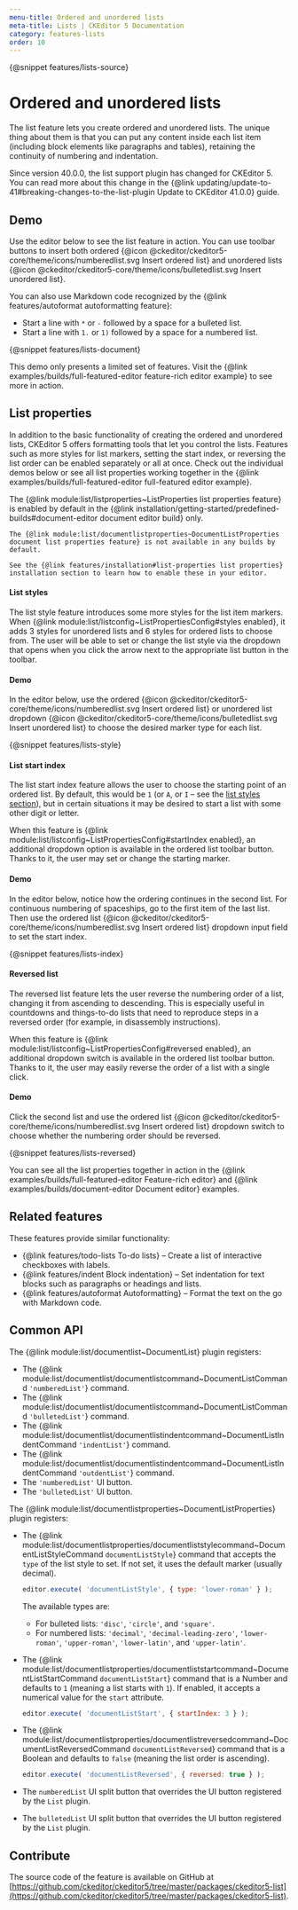```yaml
---
menu-title: Ordered and unordered lists
meta-title: Lists | CKEditor 5 Documentation
category: features-lists
order: 10
---
```


{@snippet features/lists-source}

# Ordered and unordered lists

The list feature lets you create ordered and unordered lists. The unique thing about them is that you can put any content inside each list item (including block elements like paragraphs and tables), retaining the continuity of numbering and indentation.

<info-box warning>
	Since version 40.0.0, the list support plugin has changed for CKEditor&nbsp;5. You can read more about this change in the {@link updating/update-to-41#breaking-changes-to-the-list-plugin Update to CKEditor 41.0.0} guide.
</info-box>

## Demo

Use the editor below to see the list feature in action. You can use toolbar buttons to insert both ordered {@icon @ckeditor/ckeditor5-core/theme/icons/numberedlist.svg Insert ordered list} and unordered lists {@icon @ckeditor/ckeditor5-core/theme/icons/bulletedlist.svg Insert unordered list}.

You can also use Markdown code recognized by the {@link features/autoformat autoformatting feature}:

* Start a line with `*` or `-` followed by a space for a bulleted list.
* Start a line with `1.` or `1)` followed by a space for a numbered list.

{@snippet features/lists-document}

<info-box info>
	This demo only presents a limited set of features. Visit the {@link examples/builds/full-featured-editor feature-rich editor example} to see more in action.
</info-box>

## List properties

In addition to the basic functionality of creating the ordered and unordered lists, CKEditor&nbsp;5 offers formatting tools that let you control the lists. Features such as more styles for list markers, setting the start index, or reversing the list order can be enabled separately or all at once. Check out the individual demos below or see all list properties working together in the {@link examples/builds/full-featured-editor full-featured editor example}.

<info-box info>
	The {@link module:list/listproperties~ListProperties list properties feature} is enabled by default in the {@link installation/getting-started/predefined-builds#document-editor document editor build} only.

	The {@link module:list/documentlistproperties~DocumentListProperties document list properties feature} is not available in any builds by default.

	See the {@link features/installation#list-properties list properties} installation section to learn how to enable these in your editor.
</info-box>

#### List styles

The list style feature introduces some more styles for the list item markers. When {@link module:list/listconfig~ListPropertiesConfig#styles enabled}, it adds 3 styles for unordered lists and 6 styles for ordered lists to choose from. The user will be able to set or change the list style via the dropdown that opens when you click the arrow next to the appropriate list button in the toolbar.

#### Demo

In the editor below, use the ordered {@icon @ckeditor/ckeditor5-core/theme/icons/numberedlist.svg Insert ordered list} or unordered list dropdown {@icon @ckeditor/ckeditor5-core/theme/icons/bulletedlist.svg Insert unordered list} to choose the desired marker type for each list.

{@snippet features/lists-style}

#### List start index

The list start index feature allows the user to choose the starting point of an ordered list. By default, this would be `1` (or `A`, or `I` &ndash; see the [list styles section](#list-styles)), but in certain situations it may be desired to start a list with some other digit or letter.

When this feature is {@link module:list/listconfig~ListPropertiesConfig#startIndex enabled}, an additional dropdown option is available in the ordered list toolbar button. Thanks to it, the user may set or change the starting marker.

#### Demo

In the editor below, notice how the ordering continues in the second list. For continuous numbering of spaceships, go to the first item of the last list. Then use the ordered list {@icon @ckeditor/ckeditor5-core/theme/icons/numberedlist.svg Insert ordered list} dropdown input field to set the start index.

{@snippet features/lists-index}

#### Reversed list

The reversed list feature lets the user reverse the numbering order of a list, changing it from ascending to descending. This is especially useful in countdowns and things-to-do lists that need to reproduce steps in a reversed order (for example, in disassembly instructions).

When this feature is {@link module:list/listconfig~ListPropertiesConfig#reversed enabled}, an additional dropdown switch is available in the ordered list toolbar button. Thanks to it,  the user may easily reverse the order of a list with a single click.

#### Demo

Click the second list and use the ordered list {@icon @ckeditor/ckeditor5-core/theme/icons/numberedlist.svg Insert ordered list} dropdown switch to choose whether the numbering order should be reversed.

{@snippet features/lists-reversed}

<info-box info>
	You can see all the list properties together in action in the {@link examples/builds/full-featured-editor Feature-rich editor} and {@link examples/builds/document-editor Document editor} examples.
</info-box>

## Related features

These features provide similar functionality:
* {@link features/todo-lists To-do lists} &ndash; Create a list of interactive checkboxes with labels.
* {@link features/indent Block indentation} &ndash; Set indentation for text blocks such as paragraphs or headings and lists.
* {@link features/autoformat Autoformatting} &ndash; Format the text on the go with Markdown code.

## Common API

The {@link module:list/documentlist~DocumentList} plugin registers:

* The {@link module:list/documentlist/documentlistcommand~DocumentListCommand `'numberedList'`} command.
* The {@link module:list/documentlist/documentlistcommand~DocumentListCommand `'bulletedList'`} command.
* The {@link module:list/documentlist/documentlistindentcommand~DocumentListIndentCommand `'indentList'`} command.
* The {@link module:list/documentlist/documentlistindentcommand~DocumentListIndentCommand `'outdentList'`} command.
* The `'numberedList'` UI button.
* The `'bulletedList'` UI button.

The {@link module:list/documentlistproperties~DocumentListProperties} plugin registers:

* The {@link module:list/documentlistproperties/documentliststylecommand~DocumentListStyleCommand `documentListStyle`} command that accepts the `type` of the list style to set. If not set, it uses the default marker (usually decimal).
    ```js
    editor.execute( 'documentListStyle', { type: 'lower-roman' } );
    ```
    The available types are:

    * For bulleted lists: `'disc'`, `'circle'`, and `'square'`.
    * For numbered lists: `'decimal'`, `'decimal-leading-zero'`, `'lower-roman'`, `'upper-roman'`, `'lower-latin'`, and `'upper-latin'`.
* The {@link module:list/documentlistproperties/documentliststartcommand~DocumentListStartCommand `documentListStart`} command that is a Number and defaults to `1` (meaning a list starts with `1`). If enabled, it accepts a numerical value for the `start` attribute.

	```js
    editor.execute( 'documentListStart', { startIndex: 3 } );
    ```

* The {@link module:list/documentlistproperties/documentlistreversedcommand~DocumentListReversedCommand `documentListReversed`} command that is a Boolean and defaults to `false` (meaning the list order is ascending).

	```js
    editor.execute( 'documentListReversed', { reversed: true } );
    ```

* The `numberedList` UI split button that overrides the UI button registered by the `List` plugin.
* The `bulletedList` UI split button that overrides the UI button registered by the `List` plugin.

## Contribute

The source code of the feature is available on GitHub at [https://github.com/ckeditor/ckeditor5/tree/master/packages/ckeditor5-list](https://github.com/ckeditor/ckeditor5/tree/master/packages/ckeditor5-list).
